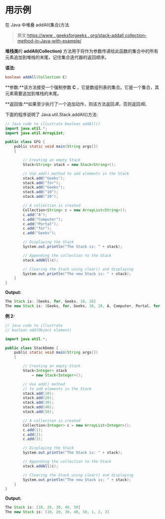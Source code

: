 # 用示例

在 Java 中堆叠 addAll(集合)方法

> 原文:[https://www . geeksforgeeks . org/stack-addall collection-method-in-Java-with-example/](https://www.geeksforgeeks.org/stack-addallcollection-method-in-java-with-example/)

**堆栈类**的 **addAll(Collection)** 方法用于将作为参数传递给此函数的集合中的所有元素追加到堆栈的末尾，记住集合迭代器的返回顺序。

**语法:**

```java
boolean addAll(Collection C)
```

**参数:**该方法接受一个强制参数 **C** ，它是数组列表的集合。它是一个集合，其元素需要追加到堆栈的末尾。

**返回值:**如果至少执行了一个追加动作，则该方法返回*真*，否则返回*假*。

下面的程序说明了 Java.util.Stack.addAll()方法:

```java
// Java code to illustrate boolean addAll()
import java.util.*;
import java.util.ArrayList;

public class GFG {
    public static void main(String args[])
    {

        // Creating an empty Stack
        Stack<String> stack = new Stack<String>();

        // Use add() method to add elements in the Stack
        stack.add("Geeks");
        stack.add("for");
        stack.add("Geeks");
        stack.add("10");
        stack.add("20");

        // A collection is created
        Collection<String> c = new ArrayList<String>();
        c.add("A");
        c.add("Computer");
        c.add("Portal");
        c.add("for");
        c.add("Geeks");

        // Displaying the Stack
        System.out.println("The Stack is: " + stack);

        // Appending the collection to the Stack
        stack.addAll(c);

        // Clearing the Stack using clear() and displaying
        System.out.println("The new Stack is: " + stack);
    }
}
```

**Output:**

```java
The Stack is: [Geeks, for, Geeks, 10, 20]
The new Stack is: [Geeks, for, Geeks, 10, 20, A, Computer, Portal, for, Geeks]

```

**例 2:**

```java
// Java code to illustrate
// boolean add(Object element)

import java.util.*;

public class StackDemo {
    public static void main(String args[])
    {

        // Creating an empty Stack
        Stack<Integer> stack
            = new Stack<Integer>();

        // Use add() method
        // to add elements in the Stack
        stack.add(10);
        stack.add(20);
        stack.add(30);
        stack.add(40);
        stack.add(50);

        // A collection is created
        Collection<Integer> c = new ArrayList<Integer>();
        c.add(1);
        c.add(2);
        c.add(3);

        // Displaying the Stack
        System.out.println("The Stack is: " + stack);

        // Appending the collection to the Stack
        stack.addAll(c);

        // Clearing the Stack using clear() and displaying
        System.out.println("The new Stack is: " + stack);
    }
}
```

**Output:**

```java
The Stack is: [10, 20, 30, 40, 50]
The new Stack is: [10, 20, 30, 40, 50, 1, 2, 3]

```